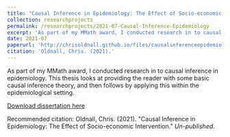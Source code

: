 ```yaml
---
title: "Causal Inference in Epidemiology: The Effect of Socio-economic Intervention."
collection: researchprojects
permalink: /researchprojects/2021-07-Causal-Inference-Epidemiology
excerpt: 'As part of my MMath award, I conducted research in to causal inference in epidemiology.'
date: 2021-07
paperurl: 'http://chrisoldnall.github.io/files/causalinferenceepidemiology.pdf'
citation: 'Oldnall, Chris. (2021).'
---
```

As part of my MMath award, I conducted research in to causal inference in epidemiology. This thesis looks at providing the reader with some basic causal inference theory, and then follows by applying this within the epidemiological setting.

[Download dissertation here](http://academicpages.github.io/files/causalinferenceepidemiology.pdf)

Recommended citation: Oldnall, Chris. (2021). "Causal Inference in Epidemiology: The Effect of Socio-economic Intervention." <i>Un-published</i>.